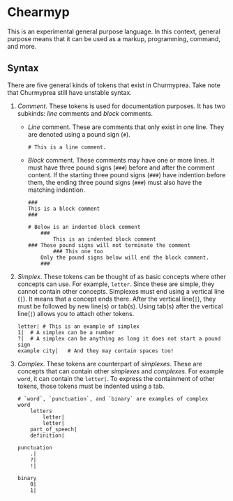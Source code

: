 # Chearmyp
This is an experimental general purpose language. In this context, general purpose means that it can
be used as a markup, programming, command, and more.

## Syntax
There are five general kinds of tokens that exist in Churmyprea. Take note that Churmyprea still
have unstable syntax.
1. *Comment*. These tokens is used for documentation purposes. It has two subkinds: *line* comments
	and *block* comments.
	 - *Line* comment. These are comments that only exist in one line. They are denoted using a pound
		sign (`#`).
		```
		# This is a line comment.
		```
	 - *Block* comment. These comments may have one or more lines. It must have three pound signs
		(`###`) before and after the comment content. If the starting three pound signs (`###`) have
		indention before them, the ending three pound signs (`###`) must also have the matching
		indention.
		```
		###
		This is a block comment
		###

		# Below is an indented block comment
			###
				This is an indented block comment
		### These pound signs will not terminate the comment
				### This one too
			Only the pound signs below will end the block comment.
			###
		```

2. *Simplex*. These tokens can be thought of as basic concepts where other concepts can use. For
	example, `letter`. Since these are simple, they cannot contain other concepts. Simplexes must end
	using a vertical line (`|`). It means that a concept ends there. After the vertical line(`|`),
	they must be followed by new line(s) or tab(s). Using tab(s) after the vertical line(`|`) allows
	you to attach other tokens.
	```
	letter|	# This is an example of simplex
	1|	# A simplex can be a number
	?|	# A simplex can be anything as long it does not start a pound sign
	example city|	# And they may contain spaces too!
	```

3. *Complex*. These tokens are counterpart of *simplexes*. These are concepts that can contain other
	*simplexes* and *complexes*. For example `word`, it can contain the `letter|`. To express the
	containment of other tokens, those tokens must be indented using a tab.
	```
	# `word`, `punctuation`, and `binary` are examples of complex
	word
		letters
			letter|
			letter|
		part_of_speech|
		definition|

	punctuation
		.|
		?|
		!|

	binary
		0|
		1|
	```
